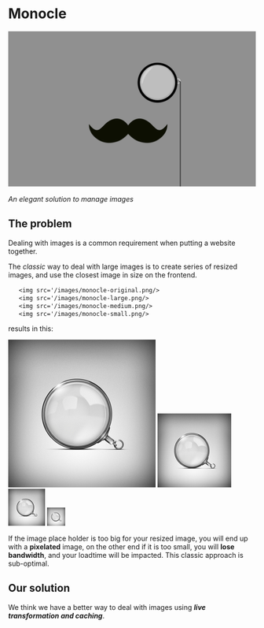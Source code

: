 Monocle
=======

![Monocle](doc/images/monocle-mustache.gif)

_An elegant solution to manage images_

## The problem

Dealing with images is a common requirement when putting a website together.

The _classic_ way to deal with large images is to create series of resized
images, and use the closest image in size on the frontend.

```
   <img src='/images/monocle-original.png/>
   <img src='/images/monocle-large.png/>
   <img src='/images/monocle-medium.png/>
   <img src='/images/monocle-small.png/>
```

results in this:

![Monocle Original](doc/images/monocle-original.png)
![Monocle Big](doc/images/monocle-large.png)
![Monocle Medium](doc/images/monocle-medium.png)
![Monocle Small](doc/images/monocle-small.png)

If the image place holder is too big for your resized image, you will end up
with a **pixelated** image, on the other end if it is too small, you will
**lose bandwidth**, and your loadtime will be impacted. This classic approach
is sub-optimal.

## Our solution

We think we have a better way to deal with images using _**live transformation and caching**_.
